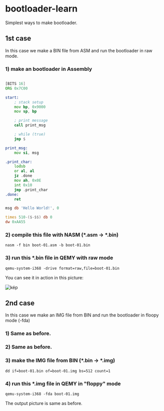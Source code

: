 # bootloader-learn
Simplest ways to make bootloader.

## 1st case

In this case we make a BIN file from ASM and run the bootloader in raw mode.

### 1) make an bootloader in Assembly

```asm

[BITS 16]
ORG 0x7C00

start:
	; stack setup
	mov bp, 0x9000
	mov sp, bp

	; print message
	call print_msg

	; while (true)
	jmp $

print_msg:
	mov si, msg

.print_char:
	lodsb
	or al, al
	jz .done
	mov ah, 0x0E
	int 0x10
	jmp .print_char
.done:
	ret

msg db 'Hello World!', 0

times 510-($-$$) db 0
dw 0xAA55
```

### 2) compile this file with NASM (*.asm -> *.bin)

```
nasm -f bin boot-01.asm -b boot-01.bin
```

### 3) run this *.bin file in QEMY with raw mode

```
qemu-system-i368 -drive format=raw,file=boot-01.bin
```

You can see it in action in this picture:

![kép](https://github.com/user-attachments/assets/ad091682-fd7d-4c2c-ab9e-66ad8dd414af)

## 2nd case

In this case we make an IMG file from BIN and run the bootloader in floopy mode (-fda)

### 1) Same as before.

### 2) Same as before.

### 3) make the IMG file from BIN (*.bin -> *.img)

```
dd if=boot-01.bin of=boot-01.img bs=512 count=1
```

### 4) run this *.img file in QEMY in "floppy" mode

```
qemu-system-i368 -fda boot-01.img
```

The output picture is same as before.



